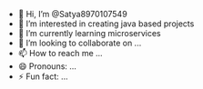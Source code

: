 - 👋 Hi, I’m @Satya8970107549
- 👀 I’m interested in creating java based projects 
- 🌱 I’m currently learning microservices 
- 💞️ I’m looking to collaborate on ...
- 📫 How to reach me ...
- 😄 Pronouns: ...
- ⚡ Fun fact: ...

<!---
Satya8970107549/Satya8970107549 is a ✨ special ✨ repository because its `README.md` (this file) appears on your GitHub profile.
You can click the Preview link to take a look at your changes.
--->
